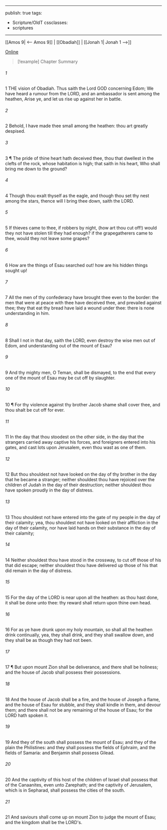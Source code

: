 

---
publish: true
tags:
  - Scripture/OldT
cssclasses:
  - scriptures
---
[[Amos 9| <-- Amos 9]] | [[Obadiah]] | [[Jonah 1| Jonah 1 -->]]

[Online](https://churchofjesuschrist.org/study/scriptures/ot/obad/1?lang=eng)

>[!example] Chapter Summary
>
###### 1
1 THE vision of Obadiah.  Thus saith the Lord GOD concerning Edom; We have heard a rumour from the LORD, and an ambassador is sent among the heathen, Arise ye, and let us rise up against her in battle.
###### 2
2 Behold, I have made thee small among the heathen: thou art greatly despised.
###### 3
3 ¶ The pride of thine heart hath deceived thee, thou that dwellest in the clefts of the rock, whose habitation is high; that saith in his heart, Who shall bring me down to the ground?
###### 4
4 Though thou exalt thyself as the eagle, and though thou set thy nest among the stars, thence will I bring thee down, saith the LORD.
###### 5
5 If thieves came to thee, if robbers by night, (how art thou cut off!) would they not have stolen till they had enough?  if the grapegatherers came to thee, would they not leave some grapes?
###### 6
6 How are the things of Esau searched out!  how are his hidden things sought up!
###### 7
7 All the men of thy confederacy have brought thee even to the border: the men that were at peace with thee have deceived thee, and prevailed against thee; they that eat thy bread have laid a wound under thee: there is none understanding in him.
###### 8
8 Shall I not in that day, saith the LORD, even destroy the wise men out of Edom, and understanding out of the mount of Esau?
###### 9
9 And thy mighty men, O Teman, shall be dismayed, to the end that every one of the mount of Esau may be cut off by slaughter.
###### 10
10 ¶ For thy violence against thy brother Jacob shame shall cover thee, and thou shalt be cut off for ever.
###### 11
11 In the day that thou stoodest on the other side, in the day that the strangers carried away captive his forces, and foreigners entered into his gates, and cast lots upon Jerusalem, even thou wast as one of them.
###### 12
12 But thou shouldest not have looked on the day of thy brother in the day that he became a stranger; neither shouldest thou have rejoiced over the children of Judah in the day of their destruction; neither shouldest thou have spoken proudly in the day of distress.
###### 13
13 Thou shouldest not have entered into the gate of my people in the day of their calamity; yea, thou shouldest not have looked on their affliction in the day of their calamity, nor have laid hands on their substance in the day of their calamity;
###### 14
14 Neither shouldest thou have stood in the crossway, to cut off those of his that did escape; neither shouldest thou have delivered up those of his that did remain in the day of distress.
###### 15
15 For the day of the LORD is near upon all the heathen: as thou hast done, it shall be done unto thee: thy reward shall return upon thine own head.
###### 16
16 For as ye have drunk upon my holy mountain, so shall all the heathen drink continually, yea, they shall drink, and they shall swallow down, and they shall be as though they had not been.
###### 17
17 ¶ But upon mount Zion shall be deliverance, and there shall be holiness; and the house of Jacob shall possess their possessions.
###### 18
18 And the house of Jacob shall be a fire, and the house of Joseph a flame, and the house of Esau for stubble, and they shall kindle in them, and devour them; and there shall not be any remaining of the house of Esau; for the LORD hath spoken it.
###### 19
19 And they of the south shall possess the mount of Esau; and they of the plain the Philistines: and they shall possess the fields of Ephraim, and the fields of Samaria: and Benjamin shall possess Gilead.
###### 20
20 And the captivity of this host of the children of Israel shall possess that of the Canaanites, even unto Zarephath; and the captivity of Jerusalem, which is in Sepharad, shall possess the cities of the south.
###### 21
21 And saviours shall come up on mount Zion to judge the mount of Esau; and the kingdom shall be the LORD's.



